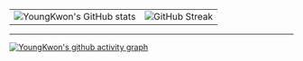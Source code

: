 
<table width="100%">
  <tr>
    <td align="center">
      <img src="https://github-readme-stats.vercel.app/api?username=K0ykwon&show_icons=true&theme=dark&hide_border=true" alt="YoungKwon's GitHub stats"/>
    </td>
    <td align="center">
      <img src="https://github-readme-streak-stats.herokuapp.com?user=K0ykwon&hide_border=true&theme=dark" alt="GitHub Streak"/>
    </td>
  </tr>
</table>

---

[![YoungKwon's github activity graph](https://github-readme-activity-graph.vercel.app/graph?username=K0ykwon&theme=react-dark)](https://github.com/ashutosh00710/github-readme-activity-graph)
